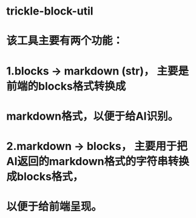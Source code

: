 # trickle-block-util


# 该工具主要有两个功能： 
# 1.blocks -> markdown (str)， 主要是前端的blocks格式转换成
# markdown格式，以便于给AI识别。

# 2.markdown -> blocks， 主要用于把AI返回的markdown格式的字符串转换成blocks格式，
# 以便于给前端呈现。
